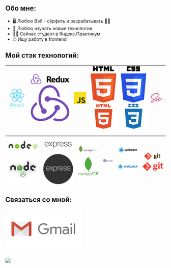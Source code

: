 ## Обо мне:
  * :desktop_computer: Люблю Вэб - сёрфить и  разрабатывать :surfing_man:
  * :robot: Люблю изучать новые технологии
  * :man_student: Сейчас студент в Яндекс.Практикум
  * :roll_eyes: Ищу работу в frontend

## Мой стэк технологий: 

| <img src="./img/react.svg" width="150" alt="React" /> | <img src="./img/redux.svg#gh-light-mode-only" width="150" alt="Redux" /> <img src="./img/redux-dark.svg#gh-dark-mode-only" width="150" alt="Redux" />| <img src="./img/js.svg" width="100" alt="JS"/> | <img src="./img/html.svg#gh-light-mode-only" width="100" alt="HTML" /> <img src="./img/html-dark.svg#gh-dark-mode-only" width="100" alt="HTML" /> | <img src="./img/css.svg#gh-light-mode-only" width="100" alt="CSS" /> <img src="./img/css-dark.svg#gh-dark-mode-only" width="100" alt="CSS" /> | <img src="./img/sass.svg" width="100" alt="SASS" /> |
|:---:|:---:|:---:|:---:|:---:|:---:|

|<img src="./img/node.svg#gh-light-mode-only" width="150" alt="Node.js" /> <img src="./img/node-dark.png#gh-dark-mode-only" width="150" alt="Node.js" /> | <img src="./img/express.svg#gh-light-mode-only" width="150" alt="Express" /> <img src="./img/express-dark.png#gh-dark-mode-only" width="150" alt="Express" /> | <img src="./img/mongo.svg#gh-light-mode-only" width="100" alt="MongoDB" /> <img src="./img/mongo-dark.svg#gh-dark-mode-only" width="100" alt="MongoDB" /> | <img src="./img/heroku.svg" width="100" alt="Heroku" /> |<img src="./img/webpack.svg#gh-light-mode-only" width="100" alt="Webpack" /> <img src="./img/webpack-dark.svg#gh-dark-mode-only" width="100" alt="Webpack" /> | <img src="./img/git.svg#gh-light-mode-only" width="100" alt="Git" /> <img src="./img/git-dark.svg#gh-dark-mode-only" width="100" alt="Git" /> |
|:---:|:---:|:---:|:---:|:---:|:---:|

## Связаться со мной:
[![Gmail](./img/gmail.svg)](mailto:larikov174@gmail.com)

##
<div>
  <a href="https://github-readme-stats.vercel.app/api?username=larikov174&include_all_commits=true&count_private=true&show_icons=true&theme=onedark">
    <img  align="left" height="130" style="margin-right: 10px" src="https://github-readme-stats.vercel.app/api?username=larikov174&include_all_commits=true&count_private=true&show_icons=true&theme=onedark" />
  </a>
</div>
